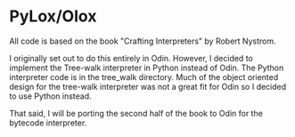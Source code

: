 # PyLox/Olox

All code is based on the book "Crafting Interpreters" by Robert Nystrom.

I originally set out to do this entirely in Odin. However, I decided to implement the Tree-walk interpreter in Python instead of Odin. The Python interpreter code is in the tree_walk directory. Much of the object oriented design for the tree-walk interpreter was not a great fit for Odin so I decided to use Python instead. 

That said, I will be porting the second half of the book to Odin for the bytecode interpreter.
